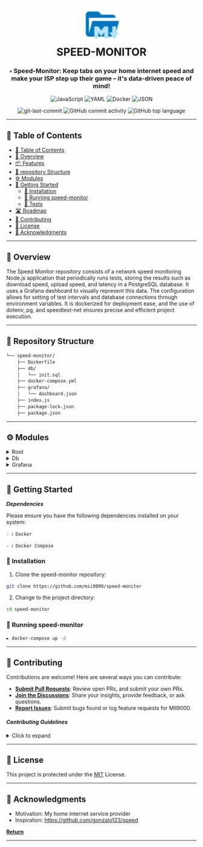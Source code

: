 <div align="center">
<h1 align="center">
<img src="https://raw.githubusercontent.com/PKief/vscode-material-icon-theme/ec559a9f6bfd399b82bb44393651661b08aaf7ba/icons/folder-markdown-open.svg" width="100" />
<br>SPEED-MONITOR</h1>
<h3>◦ Speed-Monitor: Keep tabs on your home internet speed and make your ISP step up their game – it's data-driven peace of mind!</h3>

<p align="center">
<img src="https://img.shields.io/badge/JavaScript-F7DF1E.svg?style=flat-square&logo=JavaScript&logoColor=black" alt="JavaScript" />
<img src="https://img.shields.io/badge/YAML-CB171E.svg?style=flat-square&logo=YAML&logoColor=white" alt="YAML" />
<img src="https://img.shields.io/badge/Docker-2496ED.svg?style=flat-square&logo=Docker&logoColor=white" alt="Docker" />
<img src="https://img.shields.io/badge/JSON-000000.svg?style=flat-square&logo=JSON&logoColor=white" alt="JSON" />
</p>

<img src="https://img.shields.io/github/last-commit/mii9000/speed-monitor?style=flat-square&color=5D6D7E" alt="git-last-commit" />
<img src="https://img.shields.io/github/commit-activity/m/mii9000/speed-monitor?style=flat-square&color=5D6D7E" alt="GitHub commit activity" />
<img src="https://img.shields.io/github/languages/top/mii9000/speed-monitor?style=flat-square&color=5D6D7E" alt="GitHub top language" />
</div>

---

## 📖 Table of Contents
- [📖 Table of Contents](#-table-of-contents)
- [📍 Overview](#-overview)
- [📦 Features](#-features)
- [📂 repository Structure](#-repository-structure)
- [⚙️ Modules](#modules)
- [🚀 Getting Started](#-getting-started)
    - [🔧 Installation](#-installation)
    - [🤖 Running speed-monitor](#-running-speed-monitor)
    - [🧪 Tests](#-tests)
- [🛣 Roadmap](#-roadmap)
- [🤝 Contributing](#-contributing)
- [📄 License](#-license)
- [👏 Acknowledgments](#-acknowledgments)

---


## 📍 Overview

The Speed Monitor repository consists of a network speed monitoring Node.js application that periodically runs tests, storing the results such as download speed, upload speed, and latency in a PostgreSQL database. It uses a Grafana dashboard to visually represent this data. The configuration allows for setting of test intervals and database connections through environment variables. It is dockerized for deployment ease, and the use of dotenv, pg, and speedtest-net ensures precise and efficient project execution.

---


## 📂 Repository Structure

```sh
└── speed-monitor/
    ├── Dockerfile
    ├── db/
    │   └── init.sql
    ├── docker-compose.yml
    ├── grafana/
    │   └── dashboard.json
    ├── index.js
    ├── package-lock.json
    ├── package.json

```

---


## ⚙️ Modules

<details closed><summary>Root</summary>

| File                                                                                        | Summary                                                                                                                                                                                                                                                                                                                                                                                                                                                                                                            |
| ---                                                                                         | ---                                                                                                                                                                                                                                                                                                                                                                                                                                                                                                                |
| [index.js](https://github.com/mii9000/speed-monitor/blob/main/index.js)                     | This Node.js application periodically runs a network speed test, logging the results (download speed, upload speed, and latency) to a PostgreSQL database. The test run interval and database connection details are configured using environment variables. Docker and Docker Compose files are included for deployment, and Grafana is used to visualize the speed test data.                                                                                                                                    |
| [Dockerfile](https://github.com/mii9000/speed-monitor/blob/main/Dockerfile)                 | The code is a Dockerfile responsible for creating a Docker image. It uses the Node LTS image as base, sets /usr/src/app as the working directory, and copies package json files to install production dependencies. It then copies the remaining app files, exposes port 3000, and sets npm start as the default command to run on container startup. Other files suggest the application also involves a database, a Grafana dashboard, and uses Docker Compose for orchestration.                                |
| [package-lock.json](https://github.com/mii9000/speed-monitor/blob/main/package-lock.json)   | The code represents a package-lock.json file in a speed-monitor project. It provides a detailed record of the exact versions of dependencies installed for the project. These include dotenv, pg, and speedtest-net. This ensures that all installations of the project use the exact same versions of dependencies. The project structure includes Docker configuration, a database with an SQL init script, a Grafana dashboard, and Node.js application files.                                                  |
| [docker-compose.yml](https://github.com/mii9000/speed-monitor/blob/main/docker-compose.yml) | The code is a Docker Compose configuration for a network speed monitoring application comprised of three services. The app service runs the application, connecting to a Postgres db service for data storage. A grafana service displays application data through dashboards. The application uses environment variables for database connection details and speed test interval setting. The application and database are exposed over ports 3000 and 5432, respectively, and Grafana is exposed over port 3001. |
| [package.json](https://github.com/mii9000/speed-monitor/blob/main/package.json)             | The speed-monitor is a Node.js application that utilizes dotenv to manage environment variables, pg to interact with a Postgres database, and speedtest-net to monitor internet speed. The application is Dockerized for easy deployment and works with Grafana for data visualization. The start-up script is defined in the package.json file. The SQL initialization script and Grafana dashboard configuration are included.                                                                                   |

</details>

<details closed><summary>Db</summary>

| File                                                                       | Summary                                                                                                                                                                                                                                                                                               |
| ---                                                                        | ---                                                                                                                                                                                                                                                                                                   |
| [init.sql](https://github.com/mii9000/speed-monitor/blob/main/db/init.sql) | The provided code is part of a speed monitoring application. It employs Docker and Grafana for visualizations. The db/init.sql file initiates a PostgreSQL table, speedtest_results, to store internet speed test data which includes download speed, upload speed, latency, and the time of testing. |

</details>

<details closed><summary>Grafana</summary>

| File                                                                                        | Summary                                                                                                                                                                                                                                                                                                                                                                                                                                                                                                      |
| ---                                                                                         | ---                                                                                                                                                                                                                                                                                                                                                                                                                                                                                                          |
| [dashboard.json](https://github.com/mii9000/speed-monitor/blob/main/grafana/dashboard.json) | The code defines a Grafana dashboard configuration for visualizing internet speed. It fetches data from a Postgres datasource and presents it as time-series graphs for download and upload speeds, latency (Ping), and gauges for average download and upload speeds. It also includes a heatmap representing the average download speed over time. Customization options like colors, thresholds, tooltips, legends, and data source queries are specified. This dashboard auto-refreshes every 5 minutes. |

</details>

---

## 🚀 Getting Started

***Dependencies***

Please ensure you have the following dependencies installed on your system:

`- ℹ️ Docker`

`- ℹ️ Docker Compose`

### 🔧 Installation

1. Clone the speed-monitor repository:
```sh
git clone https://github.com/mii9000/speed-monitor
```

2. Change to the project directory:
```sh
cd speed-monitor
```

### 🤖 Running speed-monitor

```sh
► docker-compose up -d
```

---

## 🤝 Contributing

Contributions are welcome! Here are several ways you can contribute:

- **[Submit Pull Requests](https://github.com/mii9000/speed-monitor/blob/main/CONTRIBUTING.md)**: Review open PRs, and submit your own PRs.
- **[Join the Discussions](https://github.com/mii9000/speed-monitor/discussions)**: Share your insights, provide feedback, or ask questions.
- **[Report Issues](https://github.com/mii9000/speed-monitor/issues)**: Submit bugs found or log feature requests for MII9000.

#### *Contributing Guidelines*

<details closed>
<summary>Click to expand</summary>

1. **Fork the Repository**: Start by forking the project repository to your GitHub account.
2. **Clone Locally**: Clone the forked repository to your local machine using a Git client.
   ```sh
   git clone <your-forked-repo-url>
   ```
3. **Create a New Branch**: Always work on a new branch, giving it a descriptive name.
   ```sh
   git checkout -b new-feature-x
   ```
4. **Make Your Changes**: Develop and test your changes locally.
5. **Commit Your Changes**: Commit with a clear and concise message describing your updates.
   ```sh
   git commit -m 'Implemented new feature x.'
   ```
6. **Push to GitHub**: Push the changes to your forked repository.
   ```sh
   git push origin new-feature-x
   ```
7. **Submit a Pull Request**: Create a PR against the original project repository. Clearly describe the changes and their motivations.

Once your PR is reviewed and approved, it will be merged into the main branch.

</details>

---

## 📄 License


This project is protected under the [MIT](https://choosealicense.com/licenses/mit) License.

---

## 👏 Acknowledgments

- Motivation: My home internet service provider
- Inspiration: https://github.com/gonzalo123/speed

[**Return**](#Top)

---
